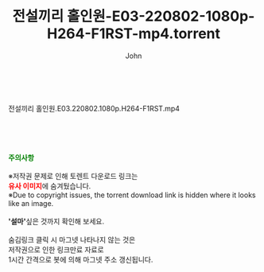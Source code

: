 ﻿---
layout: post
title:  "전설끼리 홀인원-E03-220802-1080p-H264-F1RST-mp4.torrent"
author: John
categories: [ 방송/음악 ]
tags: [  ]
image:  
description: "전설끼리 홀인원-E03-220802-1080p-H264-F1RST-mp4 torrent 정보 공유"
toc: true
toc_sticky: true
---

<br>
<div class="view-img">
<a class="view_image" href="https://torrentmobile59.com/bbs/view_image.php?fn=%2Fdata%2Ffile%2Fmusic%2F469717521_RDtnr5fe_1dc7bc05801d14155ac56c54cac7a603fc843c20.jpg" target="_blank"><img alt="" class="img-tag" content="https://torrentmobile59.com/data/file/music/469717521_RDtnr5fe_1dc7bc05801d14155ac56c54cac7a603fc843c20.jpg" itemprop="image" src="https://torrentmobile59.com/data/file/music/469717521_RDtnr5fe_1dc7bc05801d14155ac56c54cac7a603fc843c20.jpg"/></a></div><div class="view-content" itemprop="description">
<p>전설끼리 홀인원.E03.220802.1080p.H264-F1RST.mp4<br/></p> </div>
    
<br><br><br>
<p data-ke-size="size16"><b><span style="color: green;">주의사항</span></b><br /><br />※저작권 문제로 인해 토렌트 다운로드 링크는<br /><b><span style="color: red;">유사 이미지</span></b>에 숨겨뒀습니다.<br />※Due to copyright issues, the torrent download link is hidden where it looks like an image.<br /><br /><b>'설마'</b>싶은 것까지 확인해 보세요.<br /><br />숨김링크 클릭 시 마그넷 나타나지 않는 것은<br />저작권으로 인한 링크만료 자료로<br />1시간 간격으로 봇에 의해 마그넷 주소 갱신됩니다.</p>
